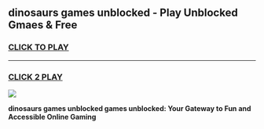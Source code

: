 
## dinosaurs games unblocked - Play Unblocked Gmaes & Free
<h3>
<a href="https://news.freeplayer.one?title=dinosaurs_games_unblocked&ref=23F">CLICK TO PLAY</a></h3>
<hr>

<h3>
<a href="https://news.freeplayer.one?title=dinosaurs_games_unblocked&ref=23F">CLICK 2 PLAY</a>
  
</h3>

<a href="https://news.freeplayer.one?title=dinosaurs_games_unblocked&ref=23F/"><img src="https://clearcache.store/games.png"></a>


**dinosaurs games unblocked games unblocked: Your Gateway to Fun and Accessible Online Gaming**
